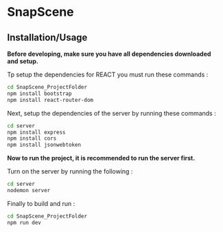 # SnapScene

## Installation/Usage
 **Before developing, make sure you have all dependencies downloaded and setup.**

 Tp setup the dependencies for REACT you must run these commands :
 ```bash
 cd SnapScene_ProjectFolder
 npm install bootstrap
 npm install react-router-dom
 ```
 Next, setup the dependencies of the server by running these commands :
 ```bash
 cd server
 npm install express
 npm install cors
 npm install jsonwebtoken
 ```
**Now to run the project, it is recommended to run the server first.**

 Turn on the server by running the following :
 ```bash
 cd server
 nodemon server
 ```
  Finally to build and run : 
  ```bash
  cd SnapScene_ProjectFolder
  npm run dev
  ```
